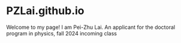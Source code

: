 # PZLai.github.io
Welcome to my page!
I am Pei-Zhu Lai. 
An applicant for the doctoral program in physics, fall 2024 incoming class
